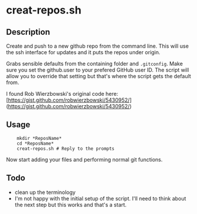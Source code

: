 # creat-repos.sh

## Description
Create and push to a new github repo from the command line. This will use the ssh interface for updates and it puts the repos under origin.

Grabs sensible defaults from the containing folder and `.gitconfig`. Make sure you set the github.user to your prefered GitHub user ID. The script will allow you to override that setting but that's where the script gets the default from.

I found Rob Wierzbowski's original code here: [https://gist.github.com/robwierzbowski/5430952/] (https://gist.github.com/robwierzbowski/5430952/)

## Usage
```
    mkdir *ReposName*
    cd *ReposName*
    creat-repos.sh # Reply to the prompts
```
Now start adding your files and performing normal git functions.

## Todo
- clean up the terminology
- I'm not happy with the initial setup of the script. I'll need to think about the next step but this works and that's a start.

